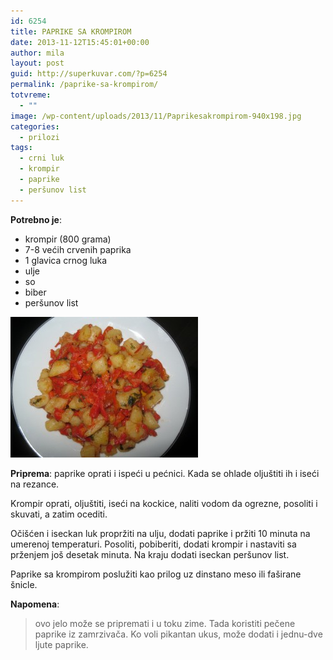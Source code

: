 ```yaml
---
id: 6254
title: PAPRIKE SA KROMPIROM
date: 2013-11-12T15:45:01+00:00
author: mila
layout: post
guid: http://superkuvar.com/?p=6254
permalink: /paprike-sa-krompirom/
totvreme:
  - ""
image: /wp-content/uploads/2013/11/Paprikesakrompirom-940x198.jpg
categories:
  - prilozi
tags:
  - crni luk
  - krompir
  - paprike
  - peršunov list
---
```

**Potrebno je**:

  * krompir (800 grama)
  * 7-8 većih crvenih paprika
  * 1 glavica crnog luka
  * ulje
  * so
  * biber
  * peršunov list

[<img class="alignnone size-medium wp-image-6258" src="/wp-content/uploads/2013/11/Paprikesakrompirom-300x225.jpg" alt="Paprikesakrompirom" width="300" height="225" />](/wp-content/uploads/2013/11/Paprikesakrompirom.jpg)

**Priprema**: paprike oprati i ispeći u pećnici. Kada se ohlade oljuštiti ih i iseći na rezance.

Krompir oprati, oljuštiti, iseći na kockice, naliti vodom da ogrezne, posoliti i skuvati, a zatim ocediti.

Očišćen i iseckan luk propržiti na ulju, dodati paprike i pržiti 10 minuta na umerenoj temperaturi. Posoliti, pobiberiti, dodati krompir i nastaviti sa prženjem još desetak minuta. Na kraju dodati iseckan peršunov list.

Paprike sa krompirom poslužiti kao prilog uz dinstano meso ili faširane šnicle.

**Napomena**: 
> ovo jelo može se pripremati i u toku zime. Tada koristiti pečene paprike iz zamrzivača. Ko voli pikantan ukus, može dodati i jednu-dve ljute paprike.